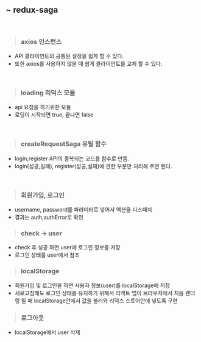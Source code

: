 ## ~ redux-saga

<br>

>### axios 인스턴스
- API 클라이언트의 공통된 설정을 쉽게 할 수 있다.
- 또한 axios를 사용하지 않을 때 쉽게 클라이언트를 교체 할 수 있다.

<br>

>### loading 리덕스 모듈
- api 요청을 하기위한 모듈
- 로딩이 시작되면 true, 끝나면 false


<br>

>### createRequestSaga 유틸 함수
- login,register API의 중복되는 코드를 함수로 만듬.
- login(성공,실패), register(성공,실패)에 관한 부분만 처리해 주면 된다.
<br>

>### 회원가입, 로그인
- username, password를 파라미터로 넣어서 액션을 디스패치
- 결과는 auth,authError로 확인

>### check -> user
- check 후 성공 하면 user에 로그인 정보를 저장
- 로그인 상태를 user에서 참조

>### localStorage
- 회원가입 및 로그인을 하면 사용자 정보(user)를 localStorage에 저장
- 새로고침해도 로그인 상태를 유지하기 위해서 리액트 앱이 브라우저에서 처음 랜더링 될 때 localStorage안에서 값을 불러와 리덕스 스토어안에 넣도록 구현


>### 로그아웃
  - localStorage에서 user 삭제



